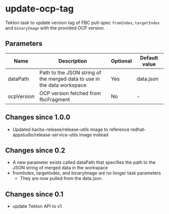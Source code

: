 # update-ocp-tag

Tekton task to update version tag of FBC pull-spec
 `fromIndex`, `targetIndex` and `binaryImage` with the 
 provided OCP version.

## Parameters

| Name | Description | Optional | Default value |
|------|-------------|----------|---------------|
| dataPath | Path to the JSON string of the merged data to use in the data workspace | Yes | data.json |
| ocpVersion |  OCP version fetched from fbcFragment | No | - |

## Changes since 1.0.0
* Updated hacbs-release/release-utils image to reference redhat-appstudio/release-service-utils image instead

## Changes since 0.2
* A new parameter exists called dataPath that specifies the path to the JSON string of merged data in the workspace
* fromIndex, targetIndex, and binaryImage are no longer task parameters
    * They are now pulled from the data json.

## Changes since 0.1
- update Tekton API to v1